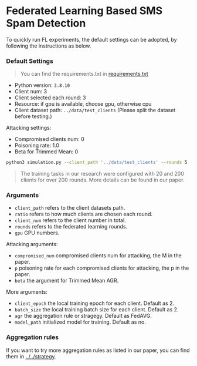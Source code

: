 
# Federated Learning Based SMS Spam Detection

To quickly run FL experiments,  the default settings can be adopted, by following the instructions as below.


### Default Settings

> You can find the requirements.txt in [requirements.txt](../requirements.txt)

- Python version: `3.8.10`
- Client num: 3
- Client selected each round: 3
- Resource: if gpu is available, choose gpu, otherwise cpu
- Client dataset path: `../data/test_clients` (Please split the dataset before testing.)

Attacking settings:

- Compromised clients num: 0
- Poisoning rate: 1.0
- Beta for Trimmed Mean: 0

```bash
python3 simulation.py --client_path '../data/test_clients' --rounds 5 --ratio 1 --client_num 3 >> log_3_3.txt
```

> The training tasks in our research were configured with 20 and 200 clients for over 200 rounds. More details can be found in our paper.

### Arguments

- `client_path` refers to the client datasets path.
- `ratio` refers to how much clients are chosen each round.
- `client_num` refers to the client number in total.
- `rounds` refers to the federated learning rounds.
- `gpu` GPU numbers.

Attacking arguments:

- `compromised_num` compromised clients num for attacking, the M in the paper.
- `p` poisoning rate for each compromised clients for attacking, the p in the paper.
- `beta` the argument for Trimmed Mean AGR.

More arguments:

- `client_epoch` the local training epoch for each client. Default as 2.
- `batch_size` the local training batch size for each client. Default as 2.
- `agr` the aggregation rule or stragegy. Default as FedAVG.
- `model_path` initialized model for training. Default as no.

### Aggregation rules

If you want to try more aggregation rules as listed in our paper, you can find them in [../../strategy](../../strategy).
